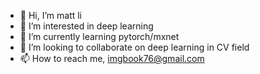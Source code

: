 - 👋 Hi, I’m matt li
- 👀 I’m interested in deep learning
- 🌱 I’m currently learning pytorch/mxnet
- 💞️ I’m looking to collaborate on deep learning in CV field
- 📫 How to reach me, imgbook76@gmail.com

<!---
mattli76/mattli76 is a ✨ special ✨ repository because its `README.md` (this file) appears on your GitHub profile.
You can click the Preview link to take a look at your changes.
--->
